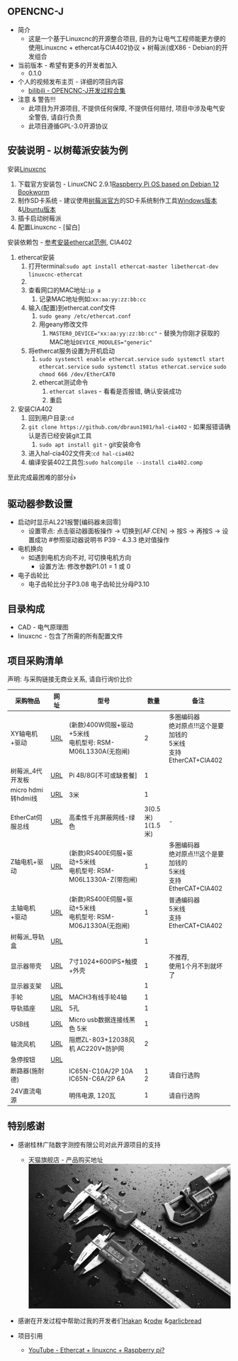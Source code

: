 ## **OPENCNC-J**

* 简介
  * 这是一个基于Linuxcnc的开源整合项目, 目的为让电气工程师能更方便的使用Linuxcnc + ethercat与CIA402协议 + 树莓派(或X86 - Debian)的开发组合
* 当前版本 - 希望有更多的开发者加入
  * 0.1.0
* 个人的视频发布主页 - 详细的项目内容
  * [bilibili - OPENCNC-J开发过程合集](https://space.bilibili.com/341589947/channel/collectiondetail?sid=1918828)
* 注意 & 警告!!!
  * 此项目为开源项目, 不提供任何保障, 不提供任何赔付, 项目中涉及电气安全警告, 请自行负责
  * 此项目遵循GPL-3.0开源协议

## **安装说明 - 以树莓派安装为例**

安装[Linuxcnc](https://linuxcnc.org/)

1. 下载官方安装包 - LinuxCNC 2.9.1[Raspberry Pi OS based on Debian 12 Bookworm](https://www.linuxcnc.org/iso/linuxcnc-2.9.1-bookworm-rpi4.img.xz)
2. 制作SD卡系统 - 建议使用[树莓派官方](https://www.raspberrypi.com/software/https:/)的SD卡系统制作工具[Windows版本](https://downloads.raspberrypi.org/imager/imager_latest.exehttps:/) &[Ubuntu版本](https://downloads.raspberrypi.org/imager/imager_latest_amd64.debhttps:/)
3. 插卡启动树莓派
4. 配置Linuxcnc - [留白]

安装依赖包 - [参考安装ethercat范例](https://forum.linuxcnc.org/ethercat/45336-ethercat-installation-from-repositories-how-to-step-by-stephttps:/), CIA402

1. ethercat安装
   1. 打开terminal:`sudo apt install ethercat-master libethercat-dev linuxcnc-ethercat`
   2.
   3. 查看网口的MAC地址:`ip a`
      1. 记录MAC地址例如:`xx:aa:yy:zz:bb:cc`
   4. 输入(配置)到ethercat.conf文件
      1. `sudo geany /etc/ethercat.conf`
      2. 用geany修改文件
         1. `MASTER0_DEVICE="xx:aa:yy:zz:bb:cc"` - 替换为你刚才获取的MAC地址`DEVICE_MODULES="generic"`
   5. 将ethercat服务设置为开机启动
      1. `sudo systemctl enable ethercat.service`
         `sudo systemctl start ethercat.service`
         `sudo systemctl status ethercat.service`
         `sudo chmod 666 /dev/EtherCAT0`
      2. ethercat测试命令
         1. `ethercat slaves` - 看看是否报错, 确认安装成功
         2. 重启
2. 安装CIA402
   1. 回到用户目录:`cd`
   2. `git clone https://github.com/dbraun1981/hal-cia402` - 如果报错请确认是否已经安装git工具
      1. `sudo apt install git` - git安装命令
   3. 进入hal-cia402文件夹:`cd hal-cia402`
   4. 编译安装402工具包:`sudo halcompile --install cia402.comp`

至此完成最困难的部分👍

## **驱动器参数设置**

* 启动时显示AL221报警[编码器未回零]
  * 设置零点: 点击驱动器面板操作 → 切换到[AF.CEN] → 按S → 再按S → 设置成功  #参照驱动器说明书 P39 - 4.3.3 绝对值操作
* 电机换向
  * 如遇到电机方向不对, 可切换电机方向
    * 设置方法: 修改参数P1.01 = 1 或 0
* 电子齿轮比
  * 电子齿轮比分子P3.08 电子齿轮比分母P3.10

## **目录构成**

* CAD - 电气原理图
* linuxcnc - 包含了所需的所有配置文件

## **项目采购清单**

声明: 与采购链接无商业关系, 请自行询价比价


| 采购物品           | 网址                                                                                                                                                                            | 型号                                                              | 数量                  | 备注                                                                       |
| -------------------- | --------------------------------------------------------------------------------------------------------------------------------------------------------------------------------- | ------------------------------------------------------------------- | ----------------------- | ---------------------------------------------------------------------------- |
| XY轴电机+驱动      | [URL](https://detail.tmall.com/item.htm?id=651348933042&spm=2015.23436601.0.0)                                                                                                  | (新款)400W伺服+驱动+5米线<br/>电机型号: RSM-M06L1330A(无抱闸)     | 2                     | 多圈编码器<br/>绝对原点!!!这个是要加钱的<br/>5米线<br/>支持EtherCAT+CIA402 |
| 树莓派_4代开发板   | [URL](https://detail.tmall.com/item.htm?abbucket=2&id=608798378397&ns=1&skuId=4551930747475&spm=a230r.1.14.43.2fad28eea6m3ZB)                                                   | Pi 4B/8G[不可或缺套餐]                                            | 1                     |                                                                            |
| micro hdmi转hdmi线 | [URL](https://detail.tmall.com/item.htm?abbucket=2&id=658377041318&ns=1&skuId=4747932408936&spm=a230r.1.14.7.399d1c02A92EDD)                                                    | 3米                                                               | 1                     |                                                                            |
| EtherCat伺服总线   | [URL](https://detail.tmall.com/item.htm?abbucket=2&id=674202033100&ns=1&sku_properties=1627207:21423176984&spm=a230r.1.14.1.4e83345adWD5Zj)                                     | 高柔性千兆屏蔽网线-绿色                                           | 3(0.5米)<br/>1(1.5米) | -                                                                          |
| Z轴电机+驱动       | [URL](https://detail.tmall.com/item.htm?id=651348933042&spm=2015.23436601.0.0&skuId=4870002170807)                                                                              | (新款)RS400E伺服+驱动+5米线<br/>电机型号: RSM-M06L1330A-Z(带抱闸) | 1                     | 多圈编码器<br/>绝对原点!!!这个是要加钱的<br/>5米线<br/>支持EtherCAT+CIA402 |
| 主轴电机+驱动      | [URL](https://detail.tmall.com/item.htm?id=651348933042&spm=2015.23436601.0.0&skuId=4870002170807)                                                                              | (新款)RS400E伺服+驱动+5米线<br/>电机型号: RSM-M06J1330A(无抱闸)   | 1                     | 普通编码器<br/>5米线<br/>支持EtherCAT+CIA402                               |
| 树莓派_导轨盒      | [URL](https://item.taobao.com/item.htm?spm=a230r.1.14.7.ae487264WDE38q&id=663400858369&ns=1&abbucket=2#detail)                                                                  |                                                                   | 1                     |                                                                            |
| 显示器带壳         | [URL](https://detail.tmall.com/item.htm?id=666450227637&skuId=5093251227751&spm=pc_detail.27183998.202208.1.705a7dd62FFPiD)                                                     | 7寸1024*600IPS+触摸+外壳                                          | 1                     | 不推荐,<br/>使用1个月不到就坏了                                            |
| 显示器支架         | [URL](https://detail.tmall.com/item.htm?abbucket=17&id=687974425740&rn=c8d5c0a97e71825d8e11d5a7d7fd0f17&spm=a1z10.5-b.w4011-23875343074.107.14993b2bXRLXEy&skuId=4901270192689) |                                                                   | 1                     |                                                                            |
| 手轮               | [URL](https://item.taobao.com/item.htm?spm=a21n57.1.0.0.10a6523cQWLmki&id=45130365561&ns=1&abbucket=0#detail)                                                                   | MACH3有线手轮4轴                                                  | 1                     |                                                                            |
| 导轨插座           | [URL](https://detail.tmall.com/item.htm?abbucket=2&id=677701080516&ns=1&spm=a21n57.1.0.0.162c523chCpKY3&skuId=5038263790059)                                                    | 5孔                                                               | 1                     |                                                                            |
| USB线              | [URL](https://item.taobao.com/item.htm?spm=a21n57.1.0.0.19d6523c0w91YJ&id=542169862221&ns=1&abbucket=2#detail)                                                                  | Micro usb数据连接线黑色 5米                                       | 1                     |                                                                            |
| 轴流风机           | [URL](https://detail.tmall.com/item.htm?abbucket=2&id=658927980547&ns=1&skuId=4759805705081&spm=a21n57.1.0.0.6a79523cvWfTb0)                                                    | 阻燃ZL-803+12038风机 AC220V+防护网                                | 2                     |                                                                            |
| 急停按钮           | [URL](https://detail.tmall.com/item.htm?abbucket=2&id=552913814211&ns=1&spm=a21n57.1.0.0.347b523ctQ5vgw)                                                                        |                                                                   |                       |                                                                            |
| 断路器(施耐德)     |                                                                                                                                                                                 | IC65N-C10A/2P 10A<br/>IC65N-C6A/2P 6A                             | 1<br/>2               | 请自行选购                                                                 |
| 24V直流电源        |                                                                                                                                                                                 | 明伟电源, 120瓦                                                   | 1                     | 请自行选购                                                                 |

## 特别感谢

* 感谢桂林广陆数字测控有限公司对此开源项目的支持
  * 天猫旗舰店 - 产品购买地址
![](/Picture/guiLinGuangLu.jpg)

* 感谢在开发过程中帮助过我的开发者们[Hakan](https://forum.linuxcnc.org/cb-profile/22448-hakan) &[rodw](https://forum.linuxcnc.org/cb-profile/rodw) &[garlicbread](https://forum.linuxcnc.org/cb-profile/garlicbread)
* 项目引用
  * [YouTube - Ethercat + linuxcnc + Raspberry pi?](https://www.youtube.com/watch?v=NQ-HnrusGJo&t=16s)
